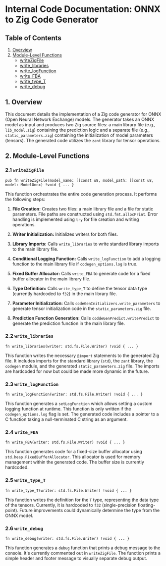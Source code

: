 # Internal Code Documentation: ONNX to Zig Code Generator

## Table of Contents

1. [Overview](#overview)
2. [Module-Level Functions](#module-level-functions)
    * [writeZigFile](#writezigfile)
    * [write_libraries](#write_libraries)
    * [write_logFunction](#write_logfunction)
    * [write_FBA](#write_fba)
    * [write_type_T](#write_type_t)
    * [write_debug](#write_debug)


## <a name="overview"></a>1. Overview

This document details the implementation of a Zig code generator for ONNX (Open Neural Network Exchange) models.  The generator takes an ONNX model as input and produces two Zig source files: a main library file (e.g., `lib_model.zig`) containing the prediction logic and a separate file (e.g., `static_parameters.zig`) containing the initialization of model parameters (tensors).  The generated code utilizes the `zant` library for tensor operations.


## <a name="module-level-functions"></a>2. Module-Level Functions

### <a name="writezigfile"></a>2.1 `writeZigFile`

```zig
pub fn writeZigFile(model_name: []const u8, model_path: []const u8, model: ModelOnnx) !void { ... }
```

This function orchestrates the entire code generation process.  It performs the following steps:

1. **File Creation:** Creates two files:  a main library file and a file for static parameters.  File paths are constructed using `std.fmt.allocPrint`. Error handling is implemented using `try` for file creation and writing operations.


2. **Writer Initialization:** Initializes writers for both files.


3. **Library Imports:** Calls `write_libraries` to write standard library imports to the main library file.


4. **Conditional Logging Function:** Calls `write_logFunction` to add a logging function to the main library file if `codegen_options.log` is true.


5. **Fixed Buffer Allocator:** Calls `write_FBA` to generate code for a fixed buffer allocator in the main library file.


6. **Type Definition:** Calls `write_type_T` to define the tensor data type (currently hardcoded to `f32`) in the main library file.


7. **Parameter Initialization:** Calls `codeGenInitializers.write_parameters` to generate tensor initialization code in the `static_parameters.zig` file.


8. **Prediction Function Generation:** Calls `coddeGenPredict.writePredict` to generate the prediction function in the main library file.



### <a name="write_libraries"></a>2.2 `write_libraries`

```zig
fn write_libraries(writer: std.fs.File.Writer) !void { ... }
```

This function writes the necessary `@import` statements to the generated Zig file.  It includes imports for the standard library (`std`), the `zant` library,  the `codegen` module, and the generated `static_parameters.zig` file.  The imports are hardcoded for now but could be made more dynamic in the future.


### <a name="write_logfunction"></a>2.3 `write_logFunction`

```zig
fn write_logFunction(writer: std.fs.File.Writer) !void { ... }
```

This function generates a `setLogFunction` which allows setting a custom logging function at runtime. This function is only written if the `codegen_options.log` flag is set.  The generated code includes a pointer to a C function taking a null-terminated C string as an argument.


### <a name="write_fba"></a>2.4 `write_FBA`

```zig
fn write_FBA(writer: std.fs.File.Writer) !void { ... }
```

This function generates code for a fixed-size buffer allocator using `std.heap.FixedBufferAllocator`. This allocator is used for memory management within the generated code.  The buffer size is currently hardcoded.


### <a name="write_type_t"></a>2.5 `write_type_T`

```zig
fn write_type_T(writer: std.fs.File.Writer) !void { ... }
```

This function writes the definition for the `T` type, representing the data type of the tensors. Currently, it is hardcoded to `f32` (single-precision floating-point).  Future improvements could dynamically determine the type from the ONNX model.


### <a name="write_debug"></a>2.6 `write_debug`

```zig
fn write_debug(writer: std.fs.File.Writer) !void { ... }
```

This function generates a `debug` function that prints a debug message to the console.  It's currently commented out in `writeZigFile`.  The function prints a simple header and footer message to visually separate debug output.


